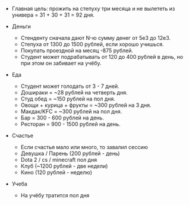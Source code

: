 * Главная цель: прожить на степуху три месяца и не вылететь из универа = 31 + 30 + 31 = 92 дня.

* Деньги
	* Стенденту сначала дают N-ю сумму денег от 5e3 до 12e3.
	* Степуха от 1300 до 1500 рублей, если хорошо учишься.
	* Покупать проездной на месяц -875 рублей.
	* Студент может подрабатывать от 120 до 400 рублей в день, но при этом он забивает на учёбу.

* Еда
	* Студент может голодать от 3 - 7 дней.
	* Дошираки = ~28 рублей на четверть дня.
	* Студ обед = ~150 рублей на пол дня.
	* Овощи + курица + фрукты = ~300 рублей на 3 дня.
	* Макдак/KFC = ~300 рублей на пол дня.
	* Бар = 300 - 600 рублей на день.
	* Ресторан = 900 - 1500 рублей на день.

* Счастье
	* Если счастья мало или много, то завалил сессию
	* Девушка / Парень (200 рублей - день)
	* Dota 2 / cs / minecraft пол дня
	* Клуб (~1200 рублей - две недели)
	* Кино (120 рублей - неделю)

* Учеба
	* На учёбу тратится пол дня